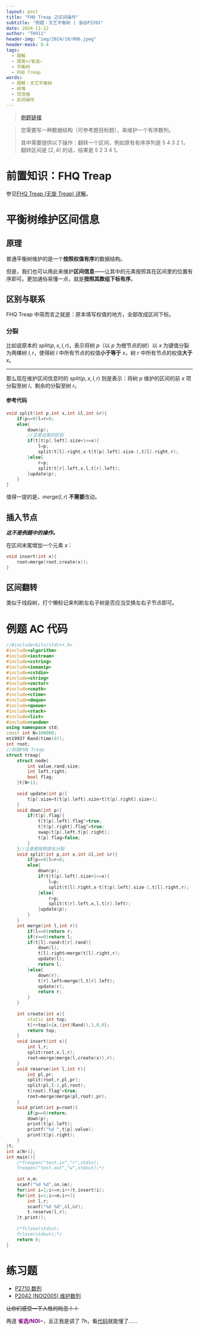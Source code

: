 ```yaml
---
layout: post
title: "FHQ Treap 之区间操作"
subtitle: "例题：文艺平衡树 | 洛谷P3391"
date: 2024-11-22
author: "TH911"
header-img: "img/2024/10/006.jpeg"
header-mask: 0.4
tags:
  - 题解
  - 提高+/省选−
  - 平衡树
  - FHQ Treap
words:
  - 题解：文艺平衡树
  - 树堆
  - 范浩强
  - 区间操作
---
```


> [例题链接](https://www.luogu.com.cn/problem/P3391)

> 您需要写一种数据结构（可参考题目标题），来维护一个有序数列。
>
> 其中需要提供以下操作：翻转一个区间，例如原有有序序列是 $5\ 4\ 3\ 2\ 1$，翻转区间是 $[2,4]$ 的话，结果是 $5\ 2\ 3\ 4\ 1$。

# 前置知识：FHQ Treap

参见[FHQ Treap (无旋 Treap) 详解](/2024/11/21/5/)。

# 平衡树维护区间信息

## 原理

普通平衡树维护的是一个**按照权值有序**的数据结构。

但是，我们也可以用此来维护**区间信息**——让其中的元素按照其在区间里的位置有序即可。更加通俗易懂一点，就是**按照其数组下标有序**。

## 区别与联系

FHQ Treap 中简而言之就是：原本填写权值的地方，全部改成区间下标。

### 分裂

比如说原本的 $split(p,x,l,r)$，表示将树 $p$（以 $p$ 为根节点的树）以 $x$ 为键值分裂为两棵树 $l,r$，使得树 $l$ 中所有节点的权值**小于等于** $x$，树 $r$ 中所有节点的权值**大于** $x$。

***

那么现在维护区间信息时的 $split(p,x,l,r)$ 则是表示：将树 $p$ 维护的区间的前 $x$ 项分裂至树 $l$，剩余的分裂至树 $r$。

#### 参考代码

```cpp
void split(int p,int x,int &l,int &r){
    if(p==0)l=r=0;
    else{
        down(p);
        //注意这里的区别
        if(t[t[p].left].size+1<=x){
            l=p;
            split(t[l].right,x-t[t[p].left].size-1,t[l].right,r);
        }else{
            r=p;
            split(t[r].left,x,l,t[r].left);
        }update(p);
    }
}
```

值得一提的是，$merge(l,r)$ **不需要**改动。

## 插入节点

***这不是例题中的操作。***

在区间末尾增加一个元素 $x$：

```cpp
void insert(int x){
    root=merge(root,create(x));
}
```

## 区间翻转

类似于线段树，打个懒标记来判断左右子树是否应当交换左右子节点即可。

# 例题 AC 代码

```cpp
//#include<bits/stdc++.h>
#include<algorithm> 
#include<iostream>
#include<cstring>
#include<iomanip>
#include<cstdio>
#include<string>
#include<vector>
#include<cmath>
#include<ctime>
#include<deque>
#include<queue>
#include<stack>
#include<list>
#include<random>
using namespace std;
const int N=100000;
mt19937 Rand(time(0));
int root;
//封装FHQ Treap
struct treap{
	struct node{
		int value,rand,size;
		int left,right;
		bool flag;
	}t[N+1];
	
	void update(int p){
		t[p].size=t[t[p].left].size+t[t[p].right].size+1;
	}
	void down(int p){
		if(t[p].flag){
			t[t[p].left].flag^=true;
			t[t[p].right].flag^=true;
			swap(t[p].left,t[p].right);
			t[p].flag=false;
		}
	}//注意是按照排名分裂
	void split(int p,int x,int &l,int &r){
		if(p==0)l=r=0;
		else{
			down(p);
			if(t[t[p].left].size+1<=x){
				l=p;
				split(t[l].right,x-t[t[p].left].size-1,t[l].right,r);
			}else{
				r=p;
				split(t[r].left,x,l,t[r].left);
			}update(p);
		}
	}
	int merge(int l,int r){
		if(l==0)return r;
		if(r==0)return l;
		if(t[l].rand<t[r].rand){
			down(l);
			t[l].right=merge(t[l].right,r);
			update(l);
			return l;
		}else{
			down(r);
			t[r].left=merge(l,t[r].left);
			update(r);
			return r;
		}
	}
	
	int create(int x){
		static int top;
		t[++top]={x,(int)Rand(),1,0,0};	
		return top;
	}
	void insert(int x){
		int l,r;
		split(root,x,l,r);
		root=merge(merge(l,create(x)),r);
	}
	void reserve(int l,int r){
		int pl,pr;
		split(root,r,pl,pr);
		split(pl,l-1,pl,root);
		t[root].flag^=true;
		root=merge(merge(pl,root),pr);
	}
	void print(int p=root){
		if(p==0)return;
		down(p);
		print(t[p].left);
		printf("%d ",t[p].value);
		print(t[p].right);
	}
}t;
int a[N+1];
int main(){
	/*freopen("test.in","r",stdin);
	freopen("test.out","w",stdout);*/
	
	int n,m;
	scanf("%d %d",&n,&m);
	for(int i=1;i<=n;i++)t.insert(i);
	for(int i=1;i<=m;i++){
		int l,r;
		scanf("%d %d",&l,&r);
		t.reserve(l,r);
	}t.print();
	
	/*fclose(stdin);
	fclose(stdout);*/
	return 0;
}
```

# 练习题

* [P2710 数列](https://www.luogu.com.cn/problem/P2710)
* [P2042 [NOI2005] 维护数列](https://www.luogu.com.cn/problem/P2042)

~~让你们感受一下人性的险恶！！~~

两道 **<span style="color:purple;">省选/NOI−</span>**，反正我是调了 $\text{7h}$，看[代码](/2025/1/21/1/#ac-代码)就能懂了……